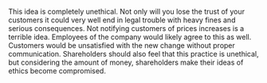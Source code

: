 

This idea is completely unethical. Not only will you lose the trust of your customers it could very well end in legal trouble with heavy fines and serious consequences. Not notifying customers of prices increases is a terrible idea. Employees of the company would likely agree to this as well. Customers would be unsatisfied with the new change without proper communication. Shareholders should also feel that this practice is unethical, but considering the amount of money, shareholders make their ideas of ethics become compromised.
